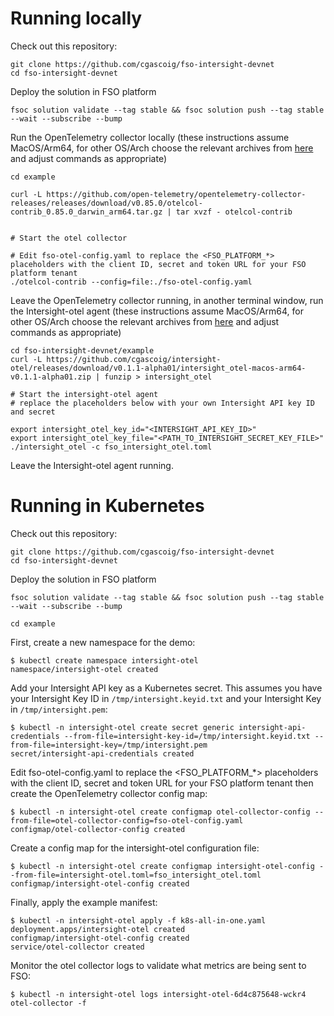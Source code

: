 

# Running locally

Check out this repository:

```
git clone https://github.com/cgascoig/fso-intersight-devnet
cd fso-intersight-devnet
```

Deploy the solution in FSO platform

```
fsoc solution validate --tag stable && fsoc solution push --tag stable --wait --subscribe --bump
```

Run the OpenTelemetry collector locally (these instructions assume MacOS/Arm64, for other OS/Arch choose the relevant archives from [here](https://github.com/open-telemetry/opentelemetry-collector-releases/releases/tag/v0.85.0) and adjust commands as appropriate)

```
cd example

curl -L https://github.com/open-telemetry/opentelemetry-collector-releases/releases/download/v0.85.0/otelcol-contrib_0.85.0_darwin_arm64.tar.gz | tar xvzf - otelcol-contrib


# Start the otel collector

# Edit fso-otel-config.yaml to replace the <FSO_PLATFORM_*> placeholders with the client ID, secret and token URL for your FSO platform tenant
./otelcol-contrib --config=file:./fso-otel-config.yaml
```

Leave the OpenTelemetry collector running, in another terminal window, run the Intersight-otel agent (these instructions assume MacOS/Arm64, for other OS/Arch choose the relevant archives from [here](https://github.com/cgascoig/intersight-otel/releases/tag/v0.1.1-alpha01) and adjust commands as appropriate)

```
cd fso-intersight-devnet/example
curl -L https://github.com/cgascoig/intersight-otel/releases/download/v0.1.1-alpha01/intersight_otel-macos-arm64-v0.1.1-alpha01.zip | funzip > intersight_otel

# Start the intersight-otel agent
# replace the placeholders below with your own Intersight API key ID and secret

export intersight_otel_key_id="<INTERSIGHT_API_KEY_ID>" 
export intersight_otel_key_file="<PATH_TO_INTERSIGHT_SECRET_KEY_FILE>"
./intersight_otel -c fso_intersight_otel.toml
```
Leave the Intersight-otel agent running. 

# Running in Kubernetes

Check out this repository:

```
git clone https://github.com/cgascoig/fso-intersight-devnet
cd fso-intersight-devnet
```

Deploy the solution in FSO platform

```
fsoc solution validate --tag stable && fsoc solution push --tag stable --wait --subscribe --bump
```

```
cd example
```

First, create a new namespace for the demo:
```
$ kubectl create namespace intersight-otel
namespace/intersight-otel created
```

Add your Intersight API key as a Kubernetes secret. This assumes you have your Intersight Key ID in `/tmp/intersight.keyid.txt` and your Intersight Key in `/tmp/intersight.pem`:
```
$ kubectl -n intersight-otel create secret generic intersight-api-credentials --from-file=intersight-key-id=/tmp/intersight.keyid.txt --from-file=intersight-key=/tmp/intersight.pem
secret/intersight-api-credentials created
```

Edit fso-otel-config.yaml to replace the <FSO_PLATFORM_*> placeholders with the client ID, secret and token URL for your FSO platform tenant then create the OpenTelemetry collector config map:
```
$ kubectl -n intersight-otel create configmap otel-collector-config --from-file=otel-collector-config=fso-otel-config.yaml
configmap/otel-collector-config created
```

Create a config map for the intersight-otel configuration file:
```
$ kubectl -n intersight-otel create configmap intersight-otel-config --from-file=intersight-otel.toml=fso_intersight_otel.toml
configmap/intersight-otel-config created
```

Finally, apply the example manifest:
```
$ kubectl -n intersight-otel apply -f k8s-all-in-one.yaml
deployment.apps/intersight-otel created
configmap/intersight-otel-config created
service/otel-collector created
```

Monitor the otel collector logs to validate what metrics are being sent to FSO:
```
$ kubectl -n intersight-otel logs intersight-otel-6d4c875648-wckr4 otel-collector -f
```